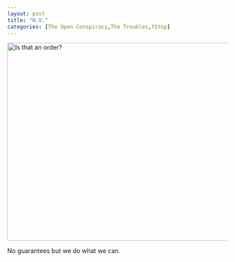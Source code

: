 ```yaml
---
layout: post
title: "H.V."
categories: [The Open Conspiracy,The Troubles,fStop]
---
```

<img title="Is that an order?" src="http://www.botzilla.com/blog/pix2006/P1050854.jpg" width="807" height="454" border="0" />

No guarantees but we do what we can.



